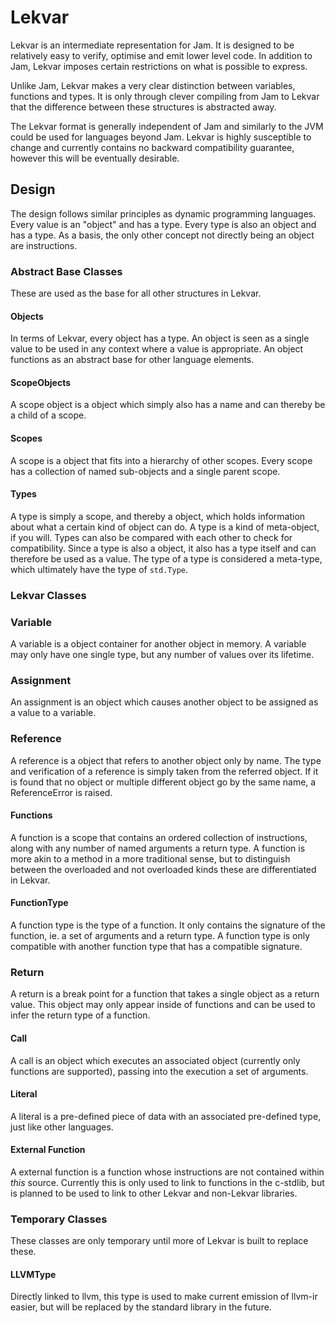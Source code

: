 # Lekvar

Lekvar is an intermediate representation for Jam. It is designed to be relatively easy to verify, optimise and emit lower level code. In addition to Jam, Lekvar imposes certain restrictions on what is possible to express.

Unlike Jam, Lekvar makes a very clear distinction between variables, functions and types. It is only through clever compiling from Jam to Lekvar that the difference between these structures is abstracted away.

The Lekvar format is generally independent of Jam and similarly to the JVM could be used for languages beyond Jam. Lekvar is highly susceptible to change and currently contains no backward compatibility guarantee, however this will be eventually desirable.

## Design

The design follows similar principles as dynamic programming languages. Every value is an "object" and has a type. Every type is also an object and has a type. As a basis, the only other concept not directly being an object are instructions.

### Abstract Base Classes

These are used as the base for all other structures in Lekvar.

#### Objects

In terms of Lekvar, every object has a type. An object is seen as a single value to be used in any context where a value is appropriate. An object functions as an abstract base for other language elements.

#### ScopeObjects

A scope object is a object which simply also has a name and can thereby be a child of a scope.

#### Scopes

A scope is a object that fits into a hierarchy of other scopes. Every scope has a collection of named sub-objects and a single parent scope.

#### Types

A type is simply a scope, and thereby a object, which holds information about what a certain kind of object can do. A type is a kind of meta-object, if you will. Types can also be compared with each other to check for compatibility. Since a type is also a object, it also has a type itself and can therefore be used as a value. The type of a type is considered a meta-type, which ultimately have the type of `std.Type`.

### Lekvar Classes

### Variable

A variable is a object container for another object in memory. A variable may only have one single type, but any number of values over its lifetime.

### Assignment

An assignment is an object which causes another object to be assigned as a value to a variable.

### Reference

A reference is a object that refers to another object only by name. The type and verification of a reference is simply taken from the referred object. If it is found that no object or multiple different object go by the same name, a ReferenceError is raised.

#### Functions

A function is a scope that contains an ordered collection of instructions, along with any number of named arguments a return type. A function is more akin to a method in a more traditional sense, but to distinguish between the overloaded and not overloaded kinds these are differentiated in Lekvar.

#### FunctionType

A function type is the type of a function. It only contains the signature of the function, ie. a set of arguments and a return type. A function type is only compatible with another function type that has a compatible signature.

### Return

A return is a break point for a function that takes a single object as a return value. This object may only appear inside of functions and can be used to infer the return type of a function.

#### Call

A call is an object which executes an associated object (currently only functions are supported), passing into the execution a set of arguments.

#### Literal

A literal is a pre-defined piece of data with an associated pre-defined type, just like other languages.

#### External Function

A external function is a function whose instructions are not contained within *this* source. Currently this is only used to link to functions in the c-stdlib, but is planned to be used to link to other Lekvar and non-Lekvar libraries.

### Temporary Classes

These classes are only temporary until more of Lekvar is built to replace these.

#### LLVMType

Directly linked to llvm, this type is used to make current emission of llvm-ir easier, but will be replaced by the standard library in the future.
